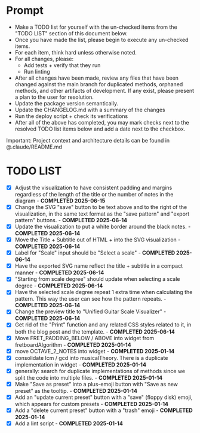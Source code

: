 # Prompt

- Make a TODO list for yourself with the un-checked items from the "TODO LIST" section of this document below.
- Once you have made the list, please begin to execute any un-checked items.
- For each item, think hard unless otherwise noted.
- For all changes, please:
    - Add tests + verify that they run
    - Run linting
- After all changes have been made, review any files that have been changed against the main branch for duplicated methods, orphaned methods, and other artifacts of development. If any exist, please present a plan to the user for resolution.
- Update the package version semantically.
- Update the CHANGELOG.md with a summary of the changes
- Run the deploy script + check its verifications
- After all of the above has completed, you may mark checks next to the resolved TODO list items below and add a date next to the checkbox.

Important: Project context and architecture details can be found in @.claude/README.md

# TODO LIST

- [x] Adjust the visualization to have consistent padding and margins regardless of the length of the title or the number of notes in the diagram - **COMPLETED 2025-06-15**
- [x] Change the SVG "save" button to be text above and to the right of the visualization, in the same text format as the "save pattern" and "export pattern" buttons. - **COMPLETED 2025-06-14**
- [x] Update the visualization to put a white border around the black notes. - **COMPLETED 2025-06-14**
- [x] Move the Title + Subtitle out of HTML + into the SVG visualization - **COMPLETED 2025-06-14** 
- [x] Label for "Scale" input should be "Select a scale" - **COMPLETED 2025-06-14**
- [x] Have the exported SVG name reflect the title + subtitle in a compact manner - **COMPLETED 2025-06-14**
- [x] "Starting from scale degree" should update when selecting a scale degree - **COMPLETED 2025-06-14**
- [x] Have the selected scale degree repeat 1 extra time when calculating the pattern. This way the user can see how the pattern repeats. - **COMPLETED 2025-06-14**
- [x] Change the preview title to "Unified Guitar Scale Visualizer" - **COMPLETED 2025-06-14**
- [x] Get rid of the "Print" function and any related CSS styles related to it, in both the blog post and the template. - **COMPLETED 2025-06-14**
- [x] Move FRET_PADDING_BELOW / ABOVE into widget from fretboardAlgorithm - **COMPLETED 2025-01-14**
- [x] move OCTAVE_2_NOTES into widget - **COMPLETED 2025-01-14**
- [x] consolidate lcm / gcd into musicalTheory. There is a duplicate implementation in widget - **COMPLETED 2025-01-14**
- [x] generally: search for duplicate implementations of methods since we split the code into multiple files. - **COMPLETED 2025-01-14**
- [x] Make "Save as preset" into a plus-emoji button with "Save as new preset" as the tooltip. - **COMPLETED 2025-01-14**
- [x] Add an "update current preset" button with a "save" (floppy disk) emoji, which appears for custom presets - **COMPLETED 2025-01-14**
- [x] Add a "delete current preset" button with a "trash" emoji - **COMPLETED 2025-01-14**
- [x] Add a lint script - **COMPLETED 2025-01-14**
